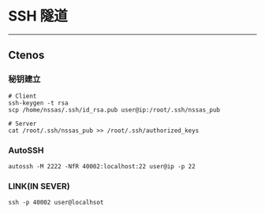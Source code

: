 # SSH 隧道
***
## Ctenos
### 秘钥建立
```
# Client
ssh-keygen -t rsa
scp /home/nssas/.ssh/id_rsa.pub user@ip:/root/.ssh/nssas_pub

# Server
cat /root/.ssh/nssas_pub >> /root/.ssh/authorized_keys
```

### AutoSSH
```
autossh -M 2222 -NfR 40002:localhost:22 user@ip -p 22
```

### LINK(IN SEVER)
```
ssh -p 40002 user@localhsot
```
